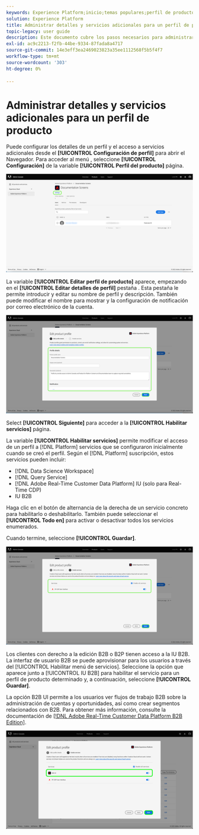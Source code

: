 ```yaml
---
keywords: Experience Platform;inicio;temas populares;perfil de producto
solution: Experience Platform
title: Administrar detalles y servicios adicionales para un perfil de producto
topic-legacy: user guide
description: Este documento cubre los pasos necesarios para administrar los detalles y los servicios adicionales para un perfil de producto en Adobe Admin Console. Puede configurar los detalles de un perfil y el acceso a servicios adicionales desde el menú Configuración de perfil .
exl-id: ac9c2213-f2fb-44be-9334-87fada8a4717
source-git-commit: 14e3eff3ea2469023823a35ee1112568f5b5f4f7
workflow-type: tm+mt
source-wordcount: '303'
ht-degree: 0%

---
```


# Administrar detalles y servicios adicionales para un perfil de producto

Puede configurar los detalles de un perfil y el acceso a servicios adicionales desde el **[!UICONTROL Configuración de perfil]** para abrir el Navegador. Para acceder al menú , seleccione **[!UICONTROL Configuración]** de la variable **[!UICONTROL Perfil del producto]** página.

![configuración](../images/settings.png)

La variable **[!UICONTROL Editar perfil de producto]** aparece, empezando en el **[!UICONTROL Editar detalles de perfil]** pestaña . Esta pestaña le permite introducir y editar su nombre de perfil y descripción. También puede modificar el nombre para mostrar y la configuración de notificación por correo electrónico de la cuenta.

![edit-product-profile](../images/edit-product-profile.png)

Select **[!UICONTROL Siguiente]** para acceder a la **[!UICONTROL Habilitar servicios]** página.

La variable **[!UICONTROL Habilitar servicios]** permite modificar el acceso de un perfil a [!DNL Platform] servicios que se configuraron inicialmente cuando se creó el perfil. Según el [!DNL Platform] suscripción, estos servicios pueden incluir:

- [!DNL Data Science Workspace]
- [!DNL Query Service]
- [!DNL Adobe Real-Time Customer Data Platform] IU (solo para Real-Time CDP)
- IU B2B

Haga clic en el botón de alternancia de la derecha de un servicio concreto para habilitarlo o deshabilitarlo. También puede seleccionar el **[!UICONTROL Todo en]** para activar o desactivar todos los servicios enumerados.

Cuando termine, seleccione **[!UICONTROL Guardar]**.

![enable-services](../images/enable-services.png)

Los clientes con derecho a la edición B2B o B2P tienen acceso a la IU B2B. La interfaz de usuario B2B se puede aprovisionar para los usuarios a través del [!UICONTROL Habilitar menú de servicios]. Seleccione la opción que aparece junto a [!UICONTROL IU B2B] para habilitar el servicio para un perfil de producto determinado y, a continuación, seleccione **[!UICONTROL Guardar]**.

La opción B2B UI permite a los usuarios ver flujos de trabajo B2B sobre la administración de cuentas y oportunidades, así como crear segmentos relacionados con B2B. Para obtener más información, consulte la documentación de [[!DNL Adobe Real-Time Customer Data Platform B2B Edition]](../../rtcdp/b2b-overview.md).

![enable-b2b](../images/enable-b2b.png)